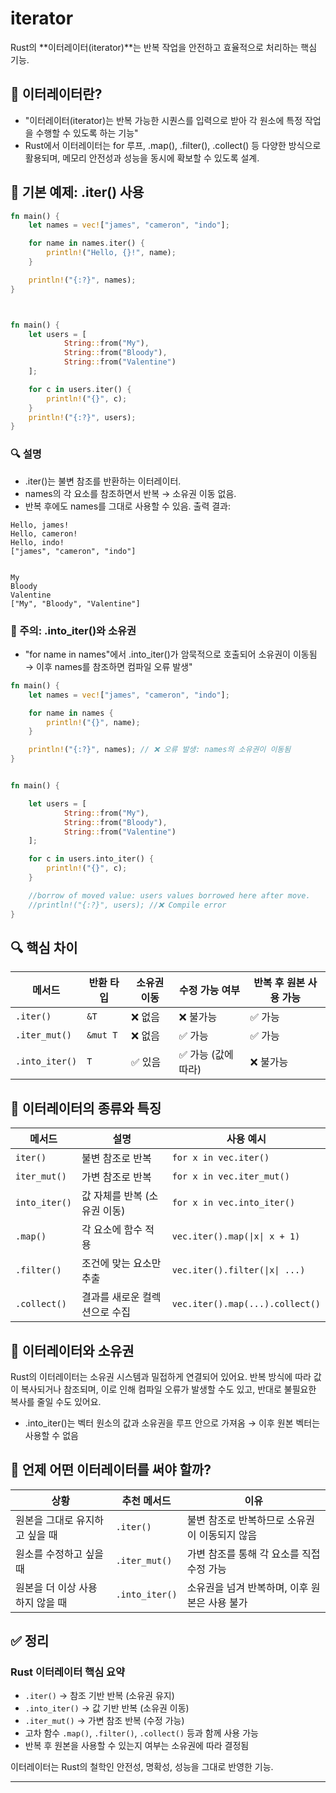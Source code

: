 # iterator
Rust의 **이터레이터(iterator)**는 반복 작업을 안전하고 효율적으로 처리하는 핵심 기능.

## 🔁 이터레이터란?
- "이터레이터(iterator)는 반복 가능한 시퀀스를 입력으로 받아 각 원소에 특정 작업을 수행할 수 있도록 하는 기능"
- Rust에서 이터레이터는 for 루프, .map(), .filter(), .collect() 등 다양한 방식으로 활용되며, 메모리 안전성과 성능을 동시에 확보할 수 있도록 설계.

## 🧪 기본 예제: .iter() 사용
```rust
fn main() {
    let names = vec!["james", "cameron", "indo"];

    for name in names.iter() {
        println!("Hello, {}!", name);
    }

    println!("{:?}", names);
}



fn main() {
    let users = [
            String::from("My"),
            String::from("Bloody"),
            String::from("Valentine")
    ];

    for c in users.iter() {
        println!("{}", c);
    }
    println!("{:?}", users);
}

```

### 🔍 설명
- .iter()는 불변 참조를 반환하는 이터레이터.
- names의 각 요소를 참조하면서 반복 → 소유권 이동 없음.
- 반복 후에도 names를 그대로 사용할 수 있음.
출력 결과:
```
Hello, james!
Hello, cameron!
Hello, indo!
["james", "cameron", "indo"]


My
Bloody
Valentine
["My", "Bloody", "Valentine"]

```


### 🧨 주의: .into_iter()와 소유권
- "for name in names"에서 .into_iter()가 암묵적으로 호출되어 소유권이 이동됨 → 이후 names를 참조하면 컴파일 오류 발생"

```rust
fn main() {
    let names = vec!["james", "cameron", "indo"];

    for name in names {
        println!("{}", name);
    }

    println!("{:?}", names); // ❌ 오류 발생: names의 소유권이 이동됨
}


fn main() {

    let users = [
            String::from("My"),
            String::from("Bloody"),
            String::from("Valentine")
    ];

    for c in users.into_iter() {
        println!("{}", c);
    }

    //borrow of moved value: users values borrowed here after move.
    //println!("{:?}", users); //❌ Compile error
}

```

## 🔍 핵심 차이
| 메서드         | 반환 타입   | 소유권 이동 | 수정 가능 여부 | 반복 후 원본 사용 가능 |
|----------------|-------------|--------------|----------------|------------------------|
| `.iter()`      | `&T`        | ❌ 없음       | ❌ 불가능        | ✅ 가능                |
| `.iter_mut()`  | `&mut T`    | ❌ 없음       | ✅ 가능          | ✅ 가능                |
| `.into_iter()` | `T`         | ✅ 있음       | ✅ 가능 (값에 따라) | ❌ 불가능              |


## 🧠 이터레이터의 종류와 특징
| 메서드         | 설명                                      | 사용 예시                              |
|----------------|-------------------------------------------|----------------------------------------|
| `iter()`       | 불변 참조로 반복                          | `for x in vec.iter()`                  |
| `iter_mut()`   | 가변 참조로 반복                          | `for x in vec.iter_mut()`              |
| `into_iter()`  | 값 자체를 반복 (소유권 이동)              | `for x in vec.into_iter()`             |
| `.map()`       | 각 요소에 함수 적용                       | `vec.iter().map(\|x\| x + 1)`            |
| `.filter()`    | 조건에 맞는 요소만 추출                   | `vec.iter().filter(\|x\| ...)`           |
| `.collect()`   | 결과를 새로운 컬렉션으로 수집             | `vec.iter().map(...).collect()`        |


## 🧬 이터레이터와 소유권
Rust의 이터레이터는 소유권 시스템과 밀접하게 연결되어 있어요. 반복 방식에 따라 값이 복사되거나 참조되며, 이로 인해 컴파일 오류가 발생할 수도 있고, 반대로 불필요한 복사를 줄일 수도 있어요.
- .into_iter()는 벡터 원소의 값과 소유권을 루프 안으로 가져옴 → 이후 원본 벡터는 사용할 수 없음


## 🧭 언제 어떤 이터레이터를 써야 할까?
| 상황                             | 추천 메서드     | 이유                                           |
|----------------------------------|------------------|------------------------------------------------|
| 원본을 그대로 유지하고 싶을 때   | `.iter()`        | 불변 참조로 반복하므로 소유권이 이동되지 않음     |
| 원소를 수정하고 싶을 때          | `.iter_mut()`    | 가변 참조를 통해 각 요소를 직접 수정 가능         |
| 원본을 더 이상 사용하지 않을 때  | `.into_iter()`    | 소유권을 넘겨 반복하며, 이후 원본은 사용 불가       |



## ✅ 정리
### Rust 이터레이터 핵심 요약

- `.iter()` → 참조 기반 반복 (소유권 유지)
- `.into_iter()` → 값 기반 반복 (소유권 이동)
- `.iter_mut()` → 가변 참조 반복 (수정 가능)
- 고차 함수 `.map()`, `.filter()`, `.collect()` 등과 함께 사용 가능
- 반복 후 원본을 사용할 수 있는지 여부는 소유권에 따라 결정됨


이터레이터는 Rust의 철학인 안전성, 명확성, 성능을 그대로 반영한 기능.

----

